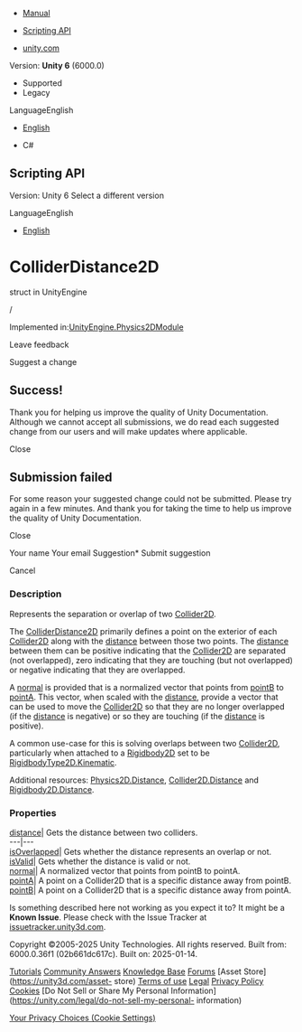 [ ]()

  * [Manual](../Manual/index.html)
  * [Scripting API](../ScriptReference/index.html)

  * [unity.com](https://unity.com/)

Version: **Unity 6** (6000.0)

  * Supported
  * Legacy

LanguageEnglish

  * [English]()

  * C#

[ ](https://docs.unity3d.com)

## Scripting API

Version: Unity 6 Select a different version

LanguageEnglish

  * [English]()

# ColliderDistance2D

struct in UnityEngine

/

Implemented in:[UnityEngine.Physics2DModule](UnityEngine.Physics2DModule.html)

Leave feedback

Suggest a change

## Success!

Thank you for helping us improve the quality of Unity Documentation. Although
we cannot accept all submissions, we do read each suggested change from our
users and will make updates where applicable.

Close

## Submission failed

For some reason your suggested change could not be submitted. Please <a>try
again</a> in a few minutes. And thank you for taking the time to help us
improve the quality of Unity Documentation.

Close

Your name Your email Suggestion* Submit suggestion

Cancel

[ ]()

### Description

Represents the separation or overlap of two [Collider2D](Collider2D.html).

The [ColliderDistance2D](ColliderDistance2D.html) primarily defines a point on
the exterior of each [Collider2D](Collider2D.html) along with the
[distance](ColliderDistance2D-distance.html) between those two points. The
[distance](ColliderDistance2D-distance.html) between them can be positive
indicating that the [Collider2D](Collider2D.html) are separated (not
overlapped), zero indicating that they are touching (but not overlapped) or
negative indicating that they are overlapped.  
  
A [normal](ColliderDistance2D-normal.html) is provided that is a normalized
vector that points from [pointB](ColliderDistance2D-pointB.html) to
[pointA](ColliderDistance2D-pointA.html). This vector, when scaled with the
[distance](ColliderDistance2D-distance.html), provide a vector that can be
used to move the [Collider2D](Collider2D.html) so that they are no longer
overlapped (if the [distance](ColliderDistance2D-distance.html) is negative)
or so they are touching (if the [distance](ColliderDistance2D-distance.html)
is positive).  
  
A common use-case for this is solving overlaps between two
[Collider2D](Collider2D.html), particularly when attached to a
[Rigidbody2D](Rigidbody2D.html) set to be
[RigidbodyType2D.Kinematic](RigidbodyType2D.Kinematic.html).  
  
Additional resources: [Physics2D.Distance](Physics2D.Distance.html),
[Collider2D.Distance](Collider2D.Distance.html) and
[Rigidbody2D.Distance](Rigidbody2D.Distance.html).

### Properties

[distance](ColliderDistance2D-distance.html)| Gets the distance between two
colliders.  
---|---  
[isOverlapped](ColliderDistance2D-isOverlapped.html)| Gets whether the
distance represents an overlap or not.  
[isValid](ColliderDistance2D-isValid.html)| Gets whether the distance is valid
or not.  
[normal](ColliderDistance2D-normal.html)| A normalized vector that points from
pointB to pointA.  
[pointA](ColliderDistance2D-pointA.html)| A point on a Collider2D that is a
specific distance away from pointB.  
[pointB](ColliderDistance2D-pointB.html)| A point on a Collider2D that is a
specific distance away from pointA.  
  
Is something described here not working as you expect it to? It might be a
**Known Issue**. Please check with the Issue Tracker at
[issuetracker.unity3d.com](https://issuetracker.unity3d.com).

Copyright ©2005-2025 Unity Technologies. All rights reserved. Built from:
6000.0.36f1 (02b661dc617c). Built on: 2025-01-14.

[Tutorials](https://unity3d.com/learn) [Community
Answers](https://answers.unity3d.com) [Knowledge
Base](https://support.unity3d.com/hc/en-us)
[Forums](https://forum.unity3d.com) [Asset Store](https://unity3d.com/asset-
store) [Terms of use](https://docs.unity3d.com/Manual/TermsOfUse.html)
[Legal](https://unity.com/legal) [Privacy
Policy](https://unity.com/legal/privacy-policy)
[Cookies](https://unity.com/legal/cookie-policy) [Do Not Sell or Share My
Personal Information](https://unity.com/legal/do-not-sell-my-personal-
information)

[Your Privacy Choices (Cookie Settings)](javascript:void\(0\);)

